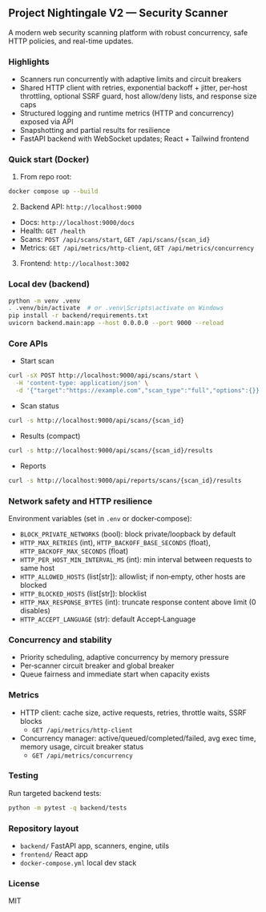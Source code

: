 ﻿## Project Nightingale V2 — Security Scanner

A modern web security scanning platform with robust concurrency, safe HTTP policies, and real-time updates.

### Highlights

- Scanners run concurrently with adaptive limits and circuit breakers
- Shared HTTP client with retries, exponential backoff + jitter, per‑host throttling, optional SSRF guard, host allow/deny lists, and response size caps
- Structured logging and runtime metrics (HTTP and concurrency) exposed via API
- Snapshotting and partial results for resilience
- FastAPI backend with WebSocket updates; React + Tailwind frontend

### Quick start (Docker)

1) From repo root:
```bash
docker compose up --build
```

2) Backend API: `http://localhost:9000`
- Docs: `http://localhost:9000/docs`
- Health: `GET /health`
- Scans: `POST /api/scans/start`, `GET /api/scans/{scan_id}`
- Metrics: `GET /api/metrics/http-client`, `GET /api/metrics/concurrency`

3) Frontend: `http://localhost:3002`

### Local dev (backend)

```bash
python -m venv .venv
. .venv/bin/activate  # or .venv\Scripts\activate on Windows
pip install -r backend/requirements.txt
uvicorn backend.main:app --host 0.0.0.0 --port 9000 --reload
```

### Core APIs

- Start scan
```bash
curl -sX POST http://localhost:9000/api/scans/start \
  -H 'content-type: application/json' \
  -d '{"target":"https://example.com","scan_type":"full","options":{}}'
```

- Scan status
```bash
curl -s http://localhost:9000/api/scans/{scan_id}
```

- Results (compact)
```bash
curl -s http://localhost:9000/api/scans/{scan_id}/results
```

- Reports
```bash
curl -s http://localhost:9000/api/reports/scans/{scan_id}/results
```

### Network safety and HTTP resilience

Environment variables (set in `.env` or docker‑compose):
- `BLOCK_PRIVATE_NETWORKS` (bool): block private/loopback by default
- `HTTP_MAX_RETRIES` (int), `HTTP_BACKOFF_BASE_SECONDS` (float), `HTTP_BACKOFF_MAX_SECONDS` (float)
- `HTTP_PER_HOST_MIN_INTERVAL_MS` (int): min interval between requests to same host
- `HTTP_ALLOWED_HOSTS` (list[str]): allowlist; if non‑empty, other hosts are blocked
- `HTTP_BLOCKED_HOSTS` (list[str]): blocklist
- `HTTP_MAX_RESPONSE_BYTES` (int): truncate response content above limit (0 disables)
- `HTTP_ACCEPT_LANGUAGE` (str): default Accept‑Language

### Concurrency and stability

- Priority scheduling, adaptive concurrency by memory pressure
- Per‑scanner circuit breaker and global breaker
- Queue fairness and immediate start when capacity exists

### Metrics

- HTTP client: cache size, active requests, retries, throttle waits, SSRF blocks
  - `GET /api/metrics/http-client`
- Concurrency manager: active/queued/completed/failed, avg exec time, memory usage, circuit breaker status
  - `GET /api/metrics/concurrency`

### Testing

Run targeted backend tests:
```bash
python -m pytest -q backend/tests
```

### Repository layout

- `backend/` FastAPI app, scanners, engine, utils
- `frontend/` React app
- `docker-compose.yml` local dev stack

### License

MIT
